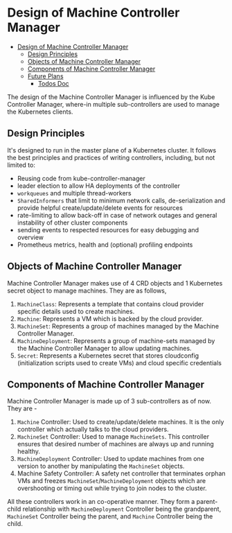 # Design of Machine Controller Manager

<!-- TOC -->

- [Design of Machine Controller Manager](#design-of-machine-controller-manager)
	- [Design Principles](#design-principles)
	- [Objects of Machine Controller Manager](#objects-of-machine-controller-manager)
	- [Components of Machine Controller Manager](#components-of-machine-controller-manager)
	- [Future Plans](#future-plans)
		- [Todos Doc](#todos-doc)

<!-- /TOC -->

The design of the Machine Controller Manager is influenced by the Kube Controller Manager, where-in multiple sub-controllers are used to manage the Kubernetes clients.

## Design Principles

It's designed to run in the master plane of a Kubernetes cluster. It follows the best principles and practices of writing controllers, including, but not limited to:

- Reusing code from kube-controller-manager
- leader election to allow HA deployments of the controller
- `workqueues` and multiple thread-workers
- `SharedInformers` that limit to minimum network calls, de-serialization and provide helpful create/update/delete events for resources
- rate-limiting to allow back-off in case of network outages and general instability of other cluster components
- sending events to respected resources for easy debugging and overview
- Prometheus metrics, health and (optional) profiling endpoints

## Objects of Machine Controller Manager

Machine Controller Manager makes use of 4 CRD objects and 1 Kubernetes secret object to manage machines. They are as follows,
1. `MachineClass`: Represents a template that contains cloud provider specific details used to create machines.
1. `Machine`: Represents a VM which is backed by the cloud provider.
1. `MachineSet`: Represents a group of machines managed by the Machine Controller Manager.
1. `MachineDeployment`: Represents a group of machine-sets managed by the Machine Controller Manager to allow updating machines.
1. `Secret`: Represents a Kubernetes secret that stores cloudconfig (initialization scripts used to create VMs) and cloud specific credentials

## Components of Machine Controller Manager

Machine Controller Manager is made up of 3 sub-controllers as of now. They are -
1. `Machine` Controller: Used to create/update/delete machines. It is the only controller which actually talks to the cloud providers.
1. `MachineSet` Controller: Used to manage `MachineSets`. This controller ensures that desired number of machines are always up and running healthy.
1. `MachineDeployment` Controller: Used to update machines from one version to another by manipulating the `MachineSet` objects.
1. Machine Safety Controller: A safety net controller that terminates orphan VMs and freezes `MachineSet`/`MachineDeployment` objects which are overshooting or timing out while trying to join nodes to the cluster.

All these controllers work in an co-operative manner. They form a parent-child relationship with `MachineDeployment` Controller being the grandparent, `MachineSet` Controller being the parent, and `Machine` Controller being the child.
